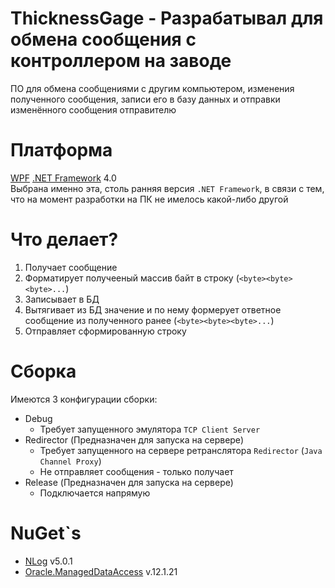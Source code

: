 # ThicknessGage - Разрабатывал для обмена сообщения с контроллером на заводе
ПО для обмена сообщениями с другим компьютером, изменения полученного сообщения, записи его в базу данных и отправки изменённого сообщения отправителю

# Платформа
[WPF](https://docs.microsoft.com/ru-ru/visualstudio/designers/getting-started-with-wpf?view=vs-2022) [.NET Framework](https://ru.wikipedia.org/wiki/.NET_Framework) 4.0
<br>
Выбрана именно эта, столь ранняя версия `.NET Framework`, в связи с тем, что на момент разработки на ПК не имелось какой-либо другой

# Что делает?
1.	Получает сообщение
2.	Форматирует получееный массив байт в строку (`<byte><byte><byte>...`)
3.	Записывает в БД
4.	Вытягивает из БД значение и по нему формерует ответное сообщение из полученного ранее (`<byte><byte><byte>...`)
5.  Отправляет сформированную строку

# Сборка
Имеются 3 конфигурации сборки:
-   Debug
    -   Требует запущенного эмулятора `TCP Client Server`
-   Redirector (Предназначен для запуска на сервере)
    -   Требует запущенного на сервере ретранслятора `Redirector` (`Java Channel Proxy`)
    -   Не отправляет сообщения - только получает
-   Release (Предназначен для запуска на сервере)
    -   Подключается напрямую

# NuGet`s
- [NLog](https://nlog-project.org) v5.0.1
- [Oracle.ManagedDataAccess](https://www.oracle.com/database/technologies/appdev/dotnet.html) v.12.1.21